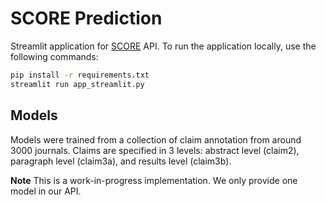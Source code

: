 # SCORE Prediction

Streamlit application for [SCORE](https://www.cos.io/score) API.
To run the application locally, use the following commands:

```sh
pip install -r requirements.txt
streamlit run app_streamlit.py
```

## Models

Models were trained from a collection of claim annotation from around 3000 journals.
Claims are specified in 3 levels: abstract level (claim2), paragraph level (claim3a), and results level (claim3b).

**Note** This is a work-in-progress implementation. We only provide one model in our API.
